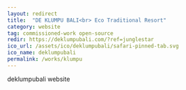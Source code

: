 ```yaml
---
layout: redirect
title:  "DE KLUMPU BALI<br> Eco Traditional Resort"
category: website
tag: commissioned-work open-source
redir: https://deklumpubali.com/?ref=junglestar
ico_url: /assets/ico/deklumpubali/safari-pinned-tab.svg
ico_name: deklumpubali
permalink: /works/klumpu
---
```


deklumpubali website
